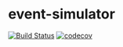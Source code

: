 # event-simulator 

[![Build Status](https://travis-ci.org/hibernado/event-simulator.svg?branch=master)](https://travis-ci.org/hibernado/event-simulator)
[![codecov](https://codecov.io/gh/hibernado/event-simulator/branch/master/graph/badge.svg)](https://codecov.io/gh/hibernado/event-simulator)